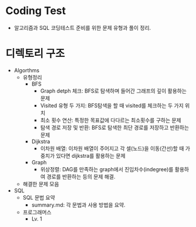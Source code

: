 # Coding Test
- 알고리즘과 SQL 코딩테스트 준비를 위한 문제 유형과 풀이 정리.

# 디렉토리 구조
- Algorthms
    - 유형정리
        - BFS
            - Graph detph 체크: BFS로 탐색하며 들어간 그래프의 깊이 활용하는 문제
            - Visited 유형 두 가지: BFS탐색을 할 때 visited를 체크하는 두 가지 위치
            - 최소 횟수 연산: 특정한 목표값에 다다르는 최소횟수를 구하는 문제
            - 탐색 경로 저장 및 반환: BFS로 탐색한 최단 경로를 저장하고 반환하는 문제
        - Dijkstra
            - 이차원 배열: 이차원 배열이 주어지고 각 셀(노드)을 이동(간선)할 때 가중치가 있다면 dijkstra를 활용하는 문제
        - Graph
            - 위상정렬: DAG를 만족하는 graph에서 진입차수(indegree)를 활용하여 경로를 반환하는 등의 문제 해결.
    - 해결한 문제 모음
- SQL
    - SQL 문법 요약
        - summary.md: 각 문법과 사용 방법을 요약.
    - 프로그래머스
        - Lv. 1
